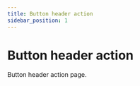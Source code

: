 ```yaml
---
title: Button header action
sidebar_position: 1
---
```


# Button header action

Button header action page.

